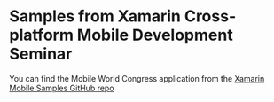Samples from Xamarin Cross-platform Mobile Development Seminar
==============================================================

You can find the Mobile World Congress application from the [Xamarin Mobile Samples GitHub repo](https://github.com/xamarin/mobile-samples/tree/master/MWC)
